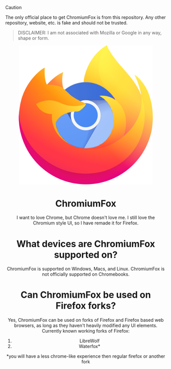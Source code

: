 > [!CAUTION]
> The only official place to get ChromiumFox is from this repository. Any other repository, website, etc. is fake and should not be trusted.

> DISCLAIMER:
> I am not associated with Mozilla or Google in any way, shape or form.

<p align="center">
    <img src="https://raw.githubusercontent.com/IOnlyTakeWins/ChromiumFox/refs/heads/main/ChromiumFox-logo.png" width="420">
</p>

<div align="center">


# ChromiumFox
I want to love Chrome, but Chrome doesn't love me. I still love the Chromium style UI, so I have remade it for Firefox.

# What devices are ChromiumFox supported on?
ChromiumFox is supported on Windows, Macs, and Linux. ChromiumFox is not officially supported on Chromebooks.

# Can ChromiumFox be used on Firefox forks?
Yes, ChromiumFox can be used on forks of Firefox and Firefox based web browsers, as long as they haven't heavily modified any UI elements.
Currently known working forks of Firefox:
1. LibreWolf
2. Waterfox*

   
*you will have a less chrome-like experience then regular firefox or another fork
